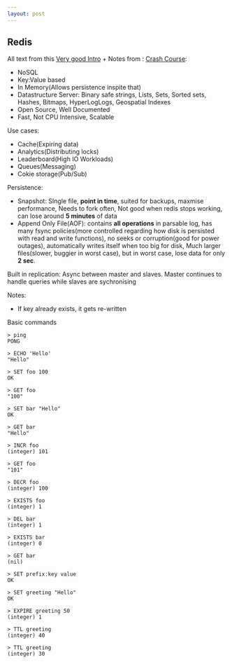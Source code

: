 ```yaml
---
layout: post
---
```


Redis
-------

All text from this [Very good Intro](https://www.youtube.com/watch?v=qr4FVhBTq0I) + Notes from : [Crash Course](https://www.youtube.com/watch?v=Hbt56gFj998):

- NoSQL
- Key:Value based
- In Memory(Allows persistence inspite that)
- Datastructure Server: Binary safe strings, Lists, Sets, Sorted sets, Hashes, Bitmaps, HyperLogLogs, Geospatial Indexes	
- Open Source, Well Documented
- Fast, Not CPU Intensive, Scalable

Use cases:

- Cache(Expiring data)
- Analytics(Distributing locks)
- Leaderboard(High IO Workloads)
- Queues(Messaging)
- Cokie storage(Pub/Sub)

Persistence:

- Snapshot: SIngle file, **point in time**, suited for backups, maxmise performance, Needs to fork often, Not good when redis stops working, can lose around **5 minutes** of data
- Append Only File(AOF): contains **all operations** in parsable log, has many fsync policies(more controlled regarding how disk is persisted with read and write functions), no seeks or corruption(good for power outages), automatically writes itself when too big for disk, Much larger files(slower, buggier in worst case), but in worst case, lose data for only **2 sec**.

Built in replication: Async between master and slaves. Master continues to handle queries while slaves are sychronising

Notes:
- If key already exists, it gets re-written

Basic commands

```redis
> ping
PONG

> ECHO 'Hello'
"Hello"

> SET foo 100
OK

> GET foo
"100"

> SET bar "Hello"
OK

> GET bar
"Hello"

> INCR foo
(integer) 101

> GET foo
"101"

> DECR foo
(integer) 100

> EXISTS foo
(integer) 1

> DEL bar
(integer) 1

> EXISTS bar
(integer) 0

> GET bar
(nil)

> SET prefix:key value
OK

> SET greeting "Hello"
OK

> EXPIRE greeting 50
(integer) 1

> TTL greeting
(integer) 40

> TTL greeting
(integer) 30
```
